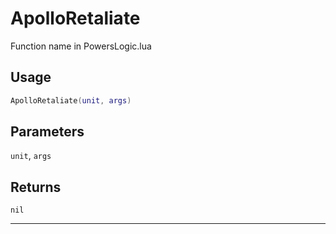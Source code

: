 # ApolloRetaliate
Function name in PowersLogic.lua
## Usage
```lua
ApolloRetaliate(unit, args)
```
## Parameters
`unit`, `args`
## Returns
`nil`

---